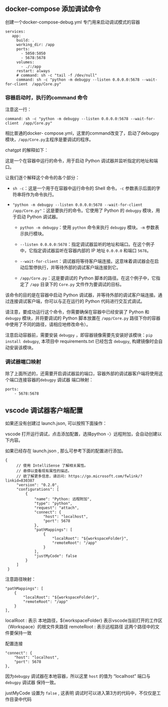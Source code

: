 ## docker-compose 添加调试命令
创建一个docker-compose-debug.yml 专门用来启动调试模式的容器
```
services:
   app:
     build: .
     working_dir: /app
     ports:
       - 5050:5050   
       - 5678:5678 
     volumes:
       - ./:/app
     restart: always
     # command: sh -c "tail -f /dev/null"
     command: sh -c "python -m debugpy --listen 0.0.0.0:5678 --wait-for-client  /app/Core.py"
```
### 容器启动时，执行的command 命令
注意这一行：
```
command: sh -c "python -m debugpy --listen 0.0.0.0:5678 --wait-for-client  /app/Core.py"
```

相比普通的docker- compose.yml，这里的command改变了，启动了debugpy模块，`/app/Core.py`主程序是要调试的程序。

chatgpt 的解释如下：

这是一个在容器中运行的命令，用于启动 Python 调试器并监听指定的地址和端口。

让我们逐个解释这个命令的各个部分：

- `sh -c`：这是一个用于在容器中运行命令的 Shell 命令。`-c` 参数表示后面的字符串将作为命令执行。

- `"python -m debugpy --listen 0.0.0.0:5678 --wait-for-client /app/Core.py"`：这是要执行的命令。它使用了 Python 的 `debugpy` 模块，用于启动 Python 调试器。

  - `python -m debugpy`：使用 `python` 命令来执行 `debugpy` 模块。`-m` 参数表示执行模块。

  - `--listen 0.0.0.0:5678`：指定调试器监听的地址和端口。在这个例子中，它指定调试器监听在容器内部的 IP 地址 `0.0.0.0` 和端口 `5678`。

  - `--wait-for-client`：调试器将等待客户端连接。这意味着调试器会在启动后暂停执行，并等待外部的调试客户端连接到它。

  - `/app/Core.py`：这是要调试的 Python 脚本的路径。在这个例子中，它指定了 `/app` 目录下的 `Core.py` 文件作为要调试的目标。

该命令的目的是在容器中启动 Python 调试器，并等待外部的调试客户端连接。通过连接调试客户端，你可以与正在运行的 Python 代码进行交互式调试。

请注意，要成功运行这个命令，你需要确保在容器中已经安装了 Python 和 `debugpy` 模块，并将要调试的 Python 脚本放置在 `/app/Core.py` 路径下你的容器中使用了不同的路径，请相应地修改命令）。

注意启动容器前，需要安装 `debugpy` ，即容器镜像需要先安装好该模块：`pip install debugpy`, 本项目中 requirements.txt 已经包含 `debugpy`, 构建镜像时会自动安装该模块。

### 调试器端口映射

除了上面所述的，还需要开启调试器监的端口，容器外部的调试器客户端将使用这个端口连接容器的`debugpy` 调试器
端口映射：
```
ports:
    - 5678:5678 
```

## vscode 调试器客户端配置
如果还没有创建过 launch.json, 可以按照下面操作：

vscode 打开运行调试，点击添加配置，选择python -〉远程附加，会自动创建以下内容。

如果已经存在 launch.json , 那么可参考下面的配置进行添加。
```
{
     // 使用 IntelliSense 了解相关属性。 
     // 悬停以查看现有属性的描述。
     // 欲了解更多信息，请访问: https://go.microsoft.com/fwlink/?linkid=830387
     "version": "0.2.0",
     "configurations": [
         {
             "name": "Python: 远程附加",
             "type": "python",
             "request": "attach",
             "connect": {
                 "host": "localhost",
                 "port": 5678
             },
             "pathMappings": [
                 {
                     "localRoot": "${workspaceFolder}",
                     "remoteRoot": "/app"
                 }
             ],
             "justMyCode": false
         }
     ]
 } 
```

注意路径映射：
```
"pathMappings": [
    {
        "localRoot": "${workspaceFolder}",
        "remoteRoot": "/app"
    }
],                 
```
localRoot : 表示 本地路径，${workspaceFolder} 表示vscode当前打开的工作区（Workspace）的根文件夹路径
remoteRoot : 表示远程路径
这两个路径中的文件要保持一致

配置连接
```
"connect": {
    "host": "localhost",
    "port": 5678
},
```
因为`debugpy` 调试器在本地容器，所以这里 `host` 的值为 “localhost”
端口与 `debugpy` 调试器 保持一致。

justMyCode 设置为 `false` , 这表明 调试时可以进入第3方的代码中，不仅仅是工作目录中代码

